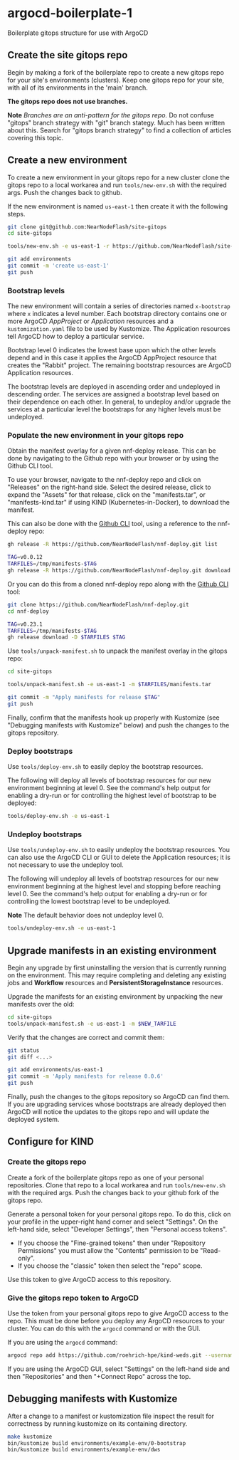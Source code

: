 # argocd-boilerplate-1
Boilerplate gitops structure for use with ArgoCD

## Create the site gitops repo

Begin by making a fork of the boilerplate repo to create a new gitops repo for
your site's environments (clusters). Keep one gitops repo for your site, with all of its
environments in the 'main' branch.

**The gitops repo does not use branches.**

**Note** *Branches are an anti-pattern for
the gitops repo.* Do not confuse "gitops"
branch strategy with "git" branch stategy. Much has been written about this. Search for "gitops branch
strategy" to find a collection of articles covering this topic.

## Create a new environment

To create a new environment in your gitops repo for a new cluster clone the gitops repo to a local workarea and run `tools/new-env.sh` with the required args. Push the changes back to github.

If the new environment is named `us-east-1` then create it with the
following steps.

```bash
git clone git@github.com:NearNodeFlash/site-gitops
cd site-gitops
```

```bash
tools/new-env.sh -e us-east-1 -r https://github.com/NearNodeFlash/site-gitops -C /path/to/new/us-east-1-systemconfig.yaml
```

```bash
git add environments
git commit -m 'create us-east-1'
git push
```

### Bootstrap levels

The new environment will contain a series of directories named `x-bootstrap` where
`x` indicates a level number. Each bootstrap directory contains one or more
ArgoCD *AppProject* or *Application* resources and a `kustomization.yaml` file
to be used by Kustomize. The Application resources tell ArgoCD how to deploy a
particular service.

Bootstrap level 0 indicates the lowest base upon which the other levels depend
and in this case it applies the ArgoCD AppProject resource that creates the
"Rabbit" project. The remaining bootstrap resources are ArgoCD Application
resources.

The bootstrap levels are deployed in ascending order and undeployed in
descending order. The services are assigned a bootstrap level based on their
dependence on each other. In general, to undeploy and/or upgrade the services at
a particular level the bootstraps for any higher levels must be undeployed.

### Populate the new environment in your gitops repo

Obtain the manifest overlay for a given nnf-deploy release. This can be done
by navigating to the Github repo with your browser or by using the Github CLI tool.

To use your browser, navigate to the nnf-deploy repo and click on "Releases" on the right-hand side. Select the desired release, click to expand the "Assets" for that release, click on the "manifests.tar", or "manifests-kind.tar" if using KIND (Kubernetes-in-Docker), to download the manifest.

This can also be done with the [Github CLI](https://cli.github.com) tool, using a reference to the nnf-deploy repo:

```bash
gh release -R https://github.com/NearNodeFlash/nnf-deploy.git list
```

```bash
TAG=v0.0.12
TARFILES=/tmp/manifests-$TAG
gh release -R https://github.com/NearNodeFlash/nnf-deploy.git download -D $TARFILES $TAG
```

Or you can do this from a cloned nnf-deploy repo along with the 
[Github CLI](https://cli.github.com) tool:

```bash
git clone https://github.com/NearNodeFlash/nnf-deploy.git
cd nnf-deploy
```

```bash
TAG=v0.23.1
TARFILES=/tmp/manifests-$TAG
gh release download -D $TARFILES $TAG
```

Use `tools/unpack-manifest.sh` to unpack the manifest overlay in the gitops repo:

```bash
cd site-gitops
```

```bash
tools/unpack-manifest.sh -e us-east-1 -m $TARFILES/manifests.tar
```

```bash
git commit -m "Apply manifests for release $TAG"
git push
```

Finally, confirm that the manifests hook up properly with Kustomize (see
"Debugging manifests with Kustomize" below) and push the changes to the gitops
repository.

### Deploy bootstraps

Use `tools/deploy-env.sh` to easily deploy the bootstrap resources.

The following will deploy all levels of bootstrap resources for our new
environment beginning at level 0. See the command's help output for enabling
a dry-run or for controlling the highest level of bootstrap to be deployed:

```bash
tools/deploy-env.sh -e us-east-1
```

### Undeploy bootstraps

Use `tools/undeploy-env.sh` to easily undeploy the bootstrap resources. You can
also use the ArgoCD CLI or GUI to delete the Application resources; it is not
necessary to use the undeploy tool.

The following will undeploy all levels of bootstrap resources for
our new environment beginning at the highest level and stopping before reaching
level 0. See the command's help output for enabling a dry-run or for
controlling the lowest bootstrap level to be undeployed.

**Note** The default behavior does not undeploy level 0.

```bash
tools/undeploy-env.sh -e us-east-1
```

## Upgrade manifests in an existing environment

Begin any upgrade by first uninstalling the version that is currently running
on the environment. This may require completing and deleting any existing jobs and
**Workflow** resources and **PersistentStorageInstance** resources.

Upgrade the manifests for an existing environment by unpacking the new manifests over the old:

```bash
cd site-gitops
tools/unpack-manifest.sh -e us-east-1 -m $NEW_TARFILE
```

Verify that the changes are correct and commit them:

```bash
git status
git diff <...>
```

```bash
git add environments/us-east-1
git commit -m 'Apply manifests for release 0.0.6'
git push
```

Finally, push the changes to the gitops repository so ArgoCD can find them. If
you are upgrading services whose bootstraps are already deployed then ArgoCD
will notice the updates to the gitops repo and will update the deployed system.

## Configure for KIND

### Create the gitops repo

Create a fork of the boilerplate gitops repo as one of your personal
repositories. Clone that repo to a local workarea and run `tools/new-env.sh`
with the required args. Push the changes back to your github fork of the
gitops repo.

Generate a personal token for your personal gitops repo. To do this, click on
your profile in the upper-right hand corner and select "Settings". On the
left-hand side, select "Developer Settings", then "Personal access tokens".

* If you choose the "Fine-grained tokens" then under "Repository Permissions" you must allow the "Contents" permission to be "Read-only".
* If you choose the "classic" token then select the "repo" scope.

Use this token to give ArgoCD access to this repository.

### Give the gitops repo token to ArgoCD

Use the token from your personal gitops repo to give ArgoCD access to the repo.
This must be done before you deploy any ArgoCD resources to your cluster. You
can do this with the `argocd` command or with the GUI.

If you are using the `argocd` command:

```bash
argocd repo add https://github.com/roehrich-hpe/kind-weds.git --username roehrich-hpe --password $GH_TOKEN --name my-repo
```

If you are using the ArgoCD GUI, select "Settings" on the left-hand side and then
"Repositories" and then "+Connect Repo" across the top.

## Debugging manifests with Kustomize

After a change to a manifest or kustomization file inspect the result for correctness
by running kustomize on its containing directory.

```bash
make kustomize
bin/kustomize build environments/example-env/0-bootstrap
bin/kustomize build environments/example-env/dws
```
